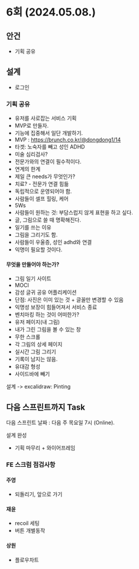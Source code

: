 
# 6회 (2024.05.08.)
## 안건
* 기획 공유

## 설계
* 로그인

### 기획 공유
* 유저를 사로잡는 서비스 기획
* MVP로 만들자.
* 기능에 집중해서 일단 개발하기.
* MVP : https://brunch.co.kr/@dongdong1/14
* 타겟: 노숙자를 빼고 성인 ADHD
* 미술 심리검사?
* 전문가와의 연결이 필수적이다.
* 연계의 한계
* 제일 큰 needs가 무엇인가?
* 치료? - 전문가 연결 힘듦
* 독립적으로 운영되어야 함.
* 사람들이 셀프 힐링, 케어
* 5Ws
* 사람들이 원하는 것: 부담스럽지 않게 표현을 하고 싶다.
* 글, 그림으로 쓸 때 명확해진다.
* 일기를 쓰는 이유
* 그림을 그리기도 함.
* 사람들이 우울증, 성인 adhd와 연결
* 익명이 필요할 것이다.

#### 무엇을 만들어야 하는가?
* 그림 일기 사이트
* MOCI
* 감성 글귀 공유 어플리케이션
* 단점: 사진은 이미 있는 것 + 글꼴만 변경할 수 있음
* 익명성 보장이 힘들어져서 서비스 종료
* 벤치마킹 하는 것이 어떠한가?
* 유저 페이지(내 그림)
* 내가 그린 그림을 볼 수 있는 창
* 무한 스크롤
* 각 그림의 상세 페이지
* 실시간 그림 그리기
* 기록이 남지는 않음.
* 유대감 형성
* 사이드바에 빼기

설계
-> excalidraw: Pinting

## 다음 스프린트까지 Task

다음 스프린트 날짜 : 다음 주 목요일 7시 (Online).

설계 완성
* 기획 마무리 + 와이어프레임

### FE 스크럼 점검사항
#### 주영
* 되돌리기, 앞으로 가기
#### 재윤
* recoil 세팅
* 버튼 개별동작
#### 상원
* 플로우차트 